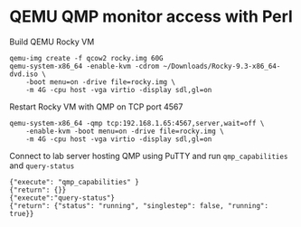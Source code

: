 # QEMU QMP monitor access with Perl

Build QEMU Rocky VM
```t
qemu-img create -f qcow2 rocky.img 60G 
qemu-system-x86_64 -enable-kvm -cdrom ~/Downloads/Rocky-9.3-x86_64-dvd.iso \
	-boot menu=on -drive file=rocky.img \
	-m 4G -cpu host -vga virtio -display sdl,gl=on
```

Restart Rocky VM with QMP on TCP port 4567
```t
qemu-system-x86_64 -qmp tcp:192.168.1.65:4567,server,wait=off \
	-enable-kvm -boot menu=on -drive file=rocky.img \
	-m 4G -cpu host -vga virtio -display sdl,gl=on
```

Connect to lab server hosting QMP using PuTTY and run `qmp_capabilities` and `query-status`
```t
{"execute": "qmp_capabilities" }
{"return": {}}
{"execute":"query-status"}
{"return": {"status": "running", "singlestep": false, "running": true}}
```
